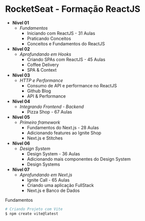 # RocketSeat  - Formação ReactJS


* **Nível 01**
  * *Fundamentos*
    * Iniciando com ReactJS - 31 Aulas
    * Praticando Conceitos
    * Conceitos e Fundamentos do ReactJS
* **Nível 02**
  * *Aprofundando em Hooks*
    * Criando SPAs com ReactJS - 45 Aulas
    * Coffee Delivery
    * SPA & Context
* **Nível 03**
  * *HTTP e Performance*
    * Consumo de API e performance no ReactJS
    * Github Blog
    * API & Performance
* **Nível 04**
  * *Integrando Frontend - Backend*
    * Pizza Shop - 67 Aulas
* **Nível 05**
  * *Primeiro framework*
    * Fundamentos do Next.js - 28 Aulas
    * Adicionando features ao Ignite Shop
    * Next.js e Stitches 
* **Nível 06**
  * *Design System*
    * Design System - 36 Aulas
    * Adicionando mais componentes do Design System
    * Design Systems
* **Nível 07**
  * *Aprofundando em Next.js*
    * Ignite Call - 65 Aulas
    * Criando uma aplicação FullStack
    * Next.js e Banco de Dados


Fundamentos 

```bash
# Criando Projeto com Vite
$ npm create vite@latest
```







